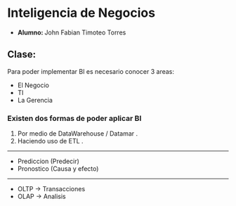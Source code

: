 # Inteligencia de Negocios
- <strong>Alumno: </strong> John Fabian Timoteo Torres

## Clase:

Para poder implementar BI es necesario conocer 3 areas:

- El Negocio
- TI
- La Gerencia

### Existen dos formas de poder aplicar BI

1. Por medio de DataWarehouse / Datamar .
2. Haciendo uso de ETL .

<hr>

- Prediccion (Predecir)
- Pronostico (Causa y efecto)

<hr>

+ OLTP -> Transacciones
+ OLAP -> Analisis

 